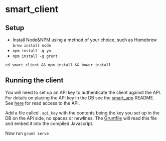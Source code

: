 smart_client
==============

Setup
-----

* Install Node&NPM using a method of your choice, such as Homebrew ```brew install node```
* ```npm install -g yo```
* ```npm install -g grunt```

```cd smart_client && npm install && bower install```

Running the client
------------------

You will need to set up an API key to authenticate the client against the API. For details on placing the API key in the DB see the [smart_app](https://github.com/TheProductWorks/smart_app) README. See [here](http://www.theproduct.works/contact-us) for read access to the API.

Add a file called ```.api_key``` with the contents being the key you set up in the DB on the API side, no spaces or newlines. The [Gruntfile](https://github.com/TheProductWorks/smart_client/blob/master/Gruntfile.js#L246) will read this file and embed it into the compiled Javascript.

Now run ```grunt serve```
